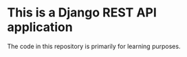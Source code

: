 # This is a Django REST API application

The code in this repository is primarily for learning purposes.
